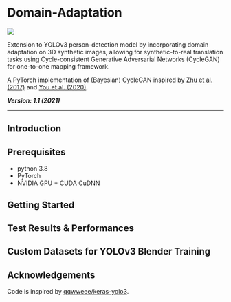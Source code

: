 # Domain-Adaptation

![](https://i.ytimg.com/vi/8L11aMN5KY8/maxresdefault.jpg)

Extension to YOLOv3 person-detection model by incorporating domain adaptation on 3D synthetic images, allowing for synthetic-to-real translation tasks using Cycle-consistent Generative Adversarial Networks (CycleGAN) for one-to-one mapping framework.

A PyTorch implementation of (Bayesian) CycleGAN inspired by [Zhu et al. (2017)]() and [You et al. (2020)]().

***Version: 1.1 (2021)***

---

## Introduction

## Prerequisites

* python 3.8
* PyTorch
* NVIDIA GPU + CUDA CuDNN

## Getting Started

## Test Results & Performances


## Custom Datasets for YOLOv3 Blender Training

## Acknowledgements

Code is inspired by [qqwweee/keras-yolo3](https://github.com/qqwweee/keras-yolo3).

